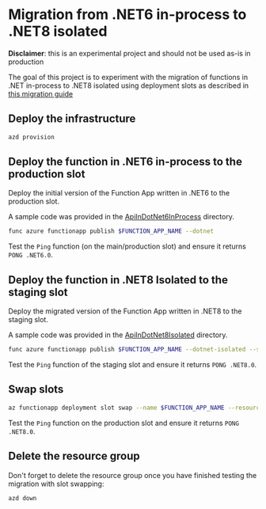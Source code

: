 # Migration from .NET6 in-process to .NET8 isolated

**Disclaimer**: this is an experimental project and should not be used as-is in production

The goal of this project is to experiment with the migration of functions in .NET in-process to .NET8 isolated using deployment slots as described in [this migration guide](https://learn.microsoft.com/en-us/azure/azure-functions/migrate-dotnet-to-isolated-model?tabs=net8#update-your-function-app-in-azure)

## Deploy the infrastructure

```sh
azd provision
```

## Deploy the function in .NET6 in-process to the production slot

Deploy the initial version of the Function App written in .NET6 to the production slot.

A sample code was provided in the [ApiInDotNet6InProcess](./ApiInDotNet6InProcess) directory.

```sh
func azure functionapp publish $FUNCTION_APP_NAME --dotnet
```

Test the `Ping` function (on the main/production slot) and ensure it returns `PONG .NET6.0`.

## Deploy the function in .NET8 Isolated to the staging slot

Deploy the migrated version of the Function App written in .NET8 to the staging slot.

A sample code was provided in the [ApiInDotNet8Isolated](./ApiInDotNet8Isolated) directory.

```sh
func azure functionapp publish $FUNCTION_APP_NAME --dotnet-isolated --slot staging
```

Test the `Ping` function of the staging slot and ensure it returns `PONG .NET8.0`.

## Swap slots

```sh
az functionapp deployment slot swap --name $FUNCTION_APP_NAME --resource-group $RESOURCE_GROUP --slot staging --target-slot production
```

Test the `Ping` function on the production slot and ensure it returns `PONG .NET8.0`.

## Delete the resource group

Don't forget to delete the resource group once you have finished testing the migration with slot swapping:

```sh
azd down
```

